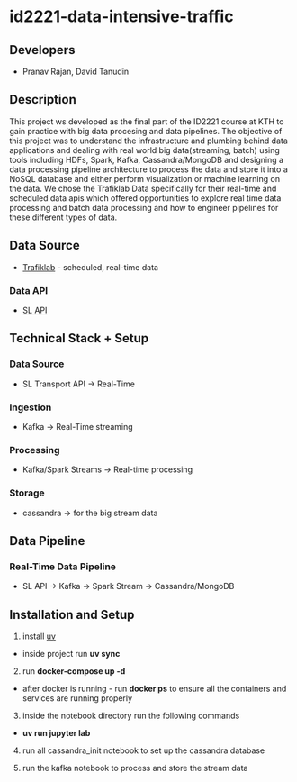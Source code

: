 # id2221-data-intensive-traffic

## Developers 
- Pranav Rajan, David Tanudin 

## Description 
This project ws developed as the final part of the ID2221 course at KTH to gain practice with big data procesing and data pipelines. The objective of this project was to understand the infrastructure and plumbing behind data applications and dealing with real world big data(streaming, batch) using tools including HDFs, Spark, Kafka, Cassandra/MongoDB and designing a data processing pipeline architecture to process the data and store it into a NoSQL database and either perform visualization or machine learning on the data. We chose the Trafiklab Data specifically for their real-time and scheduled data apis which offered opportunities to explore real time data processing and batch data processing and how to engineer pipelines for these different types of data.

## Data Source 
- [Trafiklab](https://www.trafiklab.se/) - scheduled, real-time data 

### Data API 
- [SL API](https://www.trafiklab.se/api/our-apis/sl/)

## Technical Stack + Setup 
### Data Source 
- SL Transport API -> Real-Time 

### Ingestion 
- Kafka -> Real-Time streaming

### Processing 
- Kafka/Spark Streams -> Real-time processing 

### Storage 
- cassandra -> for the big stream data 

## Data Pipeline 
### Real-Time Data Pipeline 
- SL API -> Kafka -> Spark Stream -> Cassandra/MongoDB 


## Installation and Setup 
1. install [uv](https://docs.astral.sh/uv/)
- inside project run **uv sync**

2. run **docker-compose up -d**
- after docker is running - run **docker ps** to ensure all the containers and services are running properly

3. inside the notebook directory run the following commands 
- **uv run jupyter lab** 

4. run all cassandra_init notebook to set up the cassandra database 

5. run the kafka notebook to process and store the stream data



